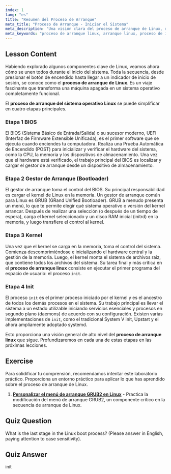 ```yaml
---
index: 1
lang: "es"
title: "Resumen del Proceso de Arranque"
meta_title: "Proceso de Arranque - Iniciar el Sistema"
meta_description: "Una visión clara del proceso de arranque de Linux, detallando las cuatro etapas clave: BIOS, gestor de arranque, kernel e init. Aprenda sobre el proceso completo de arranque del sistema operativo Linux, desde el encendido hasta el indicador de inicio de sesión."
meta_keywords: "proceso de arranque linux, arranque linux, proceso de inicio linux, proceso de inicio del sistema operativo linux, BIOS, gestor de arranque, kernel, init, tutorial linux, guía linux, principiante"
---
```


## Lesson Content

Habiendo explorado algunos componentes clave de Linux, veamos ahora cómo se unen todos durante el inicio del sistema. Toda la secuencia, desde presionar el botón de encendido hasta llegar a un indicador de inicio de sesión, se conoce como el **proceso de arranque de Linux**. Es un viaje fascinante que transforma una máquina apagada en un sistema operativo completamente funcional.

El **proceso de arranque del sistema operativo Linux** se puede simplificar en cuatro etapas principales.

### Etapa 1 BIOS

El BIOS (Sistema Básico de Entrada/Salida) o su sucesor moderno, UEFI (Interfaz de Firmware Extensible Unificada), es el primer software que se ejecuta cuando enciendes tu computadora. Realiza una Prueba Automática de Encendido (POST) para inicializar y verificar el hardware del sistema, como la CPU, la memoria y los dispositivos de almacenamiento. Una vez que el hardware está verificado, el trabajo principal del BIOS es localizar y cargar el gestor de arranque desde un dispositivo de almacenamiento.

### Etapa 2 Gestor de Arranque (Bootloader)

El gestor de arranque toma el control del BIOS. Su principal responsabilidad es cargar el kernel de Linux en la memoria. Un gestor de arranque común para Linux es GRUB (GRand Unified Bootloader). GRUB a menudo presenta un menú, lo que te permite elegir qué sistema operativo o versión del kernel arrancar. Después de realizar una selección (o después de un tiempo de espera), carga el kernel seleccionado y un disco RAM inicial (initrd) en la memoria, y luego transfiere el control al kernel.

### Etapa 3 Kernel

Una vez que el kernel se carga en la memoria, toma el control del sistema. Comienza descomprimiéndose e inicializando el hardware central y la gestión de la memoria. Luego, el kernel monta el sistema de archivos raíz, que contiene todos los archivos del sistema. Su tarea final y más crítica en el **proceso de arranque linux** consiste en ejecutar el primer programa del espacio de usuario: el proceso `init`.

### Etapa 4 Init

El proceso `init` es el primer proceso iniciado por el kernel y es el ancestro de todos los demás procesos en el sistema. Su trabajo principal es llevar el sistema a un estado utilizable iniciando servicios esenciales y procesos en segundo plano (daemons) de acuerdo con su configuración. Existen varias implementaciones de `init`, como el tradicional System V init, Upstart y el ahora ampliamente adoptado systemd.

Esto proporciona una visión general de alto nivel del **proceso de arranque linux** que sigue. Profundizaremos en cada una de estas etapas en las próximas lecciones.

## Exercise

Para solidificar tu comprensión, recomendamos intentar este laboratorio práctico. Proporciona un entorno práctico para aplicar lo que has aprendido sobre el proceso de arranque de Linux.

1. **[Personalizar el menú de arranque GRUB2 en Linux](https://labex.io/es/labs/comptia-customize-the-grub2-boot-menu-in-linux-590859)** - Practica la modificación del menú de arranque GRUB2, un componente crítico en la secuencia de arranque de Linux.

## Quiz Question

What is the last stage in the Linux boot process? (Please answer in English, paying attention to case sensitivity).

## Quiz Answer

init

